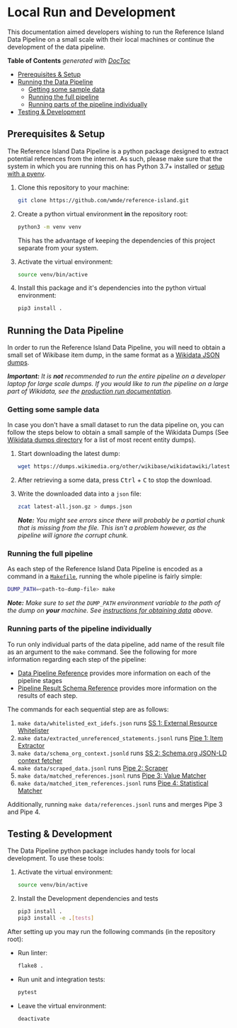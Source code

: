 # Local Run and Development

This documentation aimed developers wishing to run the Reference Island Data Pipeline on a small scale with their local machines or continue the development of the data pipeline.

<!-- START doctoc generated TOC please keep comment here to allow auto update -->
<!-- DON'T EDIT THIS SECTION, INSTEAD RE-RUN doctoc TO UPDATE -->

**Table of Contents**  *generated with [DocToc](https://github.com/thlorenz/doctoc)*


- [Prerequisites & Setup](#prerequisites--setup)
- [Running the Data Pipeline](#running-the-data-pipeline)
  - [Getting some sample data](#getting-some-sample-data)
  - [Running the full pipeline](#running-the-full-pipeline)
  - [Running parts of the pipeline individually](#running-parts-of-the-pipeline-individually)
- [Testing & Development](#testing--development)

<!-- END doctoc generated TOC please keep comment here to allow auto update -->

## Prerequisites & Setup

The Reference Island Data Pipeline is a python package designed to extract potential references from the internet. As such, please make sure that the system in which you are running this on has Python 3.7+ installed or [setup with a pyenv](https://www.freecodecamp.org/news/manage-multiple-python-versions-and-virtual-environments-venv-pyenv-pyvenv-a29fb00c296f/).

1. Clone this repository to your machine:

    ```bash
    git clone https://github.com/wmde/reference-island.git
    ```

2. Create a python virtual environment **in** the repository root:

    ```bash
    python3 -m venv venv
    ```

    This has the advantage of keeping the dependencies of this project separate from your system.

3. Activate the virtual environment:

    ```bash
    source venv/bin/active
    ```

4. Install this package and it's dependencies into the python virtual environment:

    ```bash
    pip3 install .
    ```

## Running the Data Pipeline

In order to run the Reference Island Data Pipeline, you will need to obtain a small set of Wikibase item dump, in the same format as a [Wikidata JSON dumps](https://www.wikidata.org/wiki/Wikidata:Database_download#JSON_dumps_(recommended)). 

_**Important:** It is **not** recommended to run the entire pipeline on a developer laptop for large scale dumps. If you would like to run the pipeline on a large part of Wikidata, see the [production run documentation](production-run.md)._

### Getting some sample data

In case you don't have a small dataset to run the data pipeline on, you can follow the steps below to obtain a small sample of the Wikidata Dumps (See [Wikidata dumps directory](https://dumps.wikimedia.org/other/wikibase/wikidatawiki/) for a list of most recent entity dumps). 

1. Start downloading the latest dump:

   ```bash
   wget https://dumps.wikimedia.org/other/wikibase/wikidatawiki/latest-all.json.gz
   ```

2. After retrieving a some data, press <kbd>Ctrl</kbd> + <kbd>C</kbd> to stop the download.

3. Write the downloaded data into a `json` file:

   ```bash
   zcat latest-all.json.gz > dumps.json
   ```

   _**Note:** You might see errors since there will probably be a partial chunk that is missing from the file. This isn't a problem however, as the pipeline will ignore the corrupt chunk._

### Running the full pipeline

As each step of the Reference Island Data Pipeline is encoded as a command in a [`Makefile`](../Makefile), running the whole pipeline is fairly simple:

```bash
DUMP_PATH=<path-to-dump-file> make
```

_**Note:** Make sure to set the `DUMP_PATH`  environment variable to the path of the dump on **your** machine. See [instructions for obtaining data](#getting-some-sample-data) above._

### Running parts of the pipeline individually

To run only individual parts of the data pipeline, add name of the result file as an argument to the `make` command. See the following for more information regarding each step of the pipeline:

*  [Data Pipeline Reference](pipeline.md) provides more information on each of the pipeline stages
*  [Pipeline Result Schema Reference](result.md) provides more information  on the results of each step.

The commands for each sequential step are as follows:

1. `make data/whitelisted_ext_idefs.json` runs [SS 1: External Resource Whitelister](pipeline.md#ss-1-external-resource-whitelister)
2. `make data/extracted_unreferenced_statements.jsonl` runs [Pipe 1: Item Extractor](pipeline.md#pipe-1-item-extractor)
3. `make data/schema_org_context.jsonld` runs [SS 2: Schema.org JSON-LD context fetcher](pipeline.md#ss-2-schemaorg-json-ld-context-fetcher)
4. `make data/scraped_data.jsonl` runs [Pipe 2: Scraper](pipeline.md#pipe-2-scraper)
5. `make data/matched_references.jsonl` runs [Pipe 3: Value Matcher](pipeline.md#pipe-3-value-matcher)
6. `make data/matched_item_references.jsonl` runs [Pipe 4: Statistical Matcher](pipeline.md#pipe-4-statistical-matcher)

Additionally, running `make data/references.jsonl` runs and merges Pipe 3 and Pipe 4.

## Testing & Development

The Data Pipeline python package includes handy tools for local development. To use these tools:

1. Activate the virtual environment:

   ```bash
   source venv/bin/active
   ```

2. Install the Development dependencies and tests

   ```bash
   pip3 install .
   pip3 install -e .[tests]
   ```

After setting up you may run the following commands (in the repository root):

* Run linter:

  ```bash
  flake8 .
  ```

* Run unit and integration tests:

  ```bash
  pytest
  ```

* Leave the virtual environment:

  ```bash
  deactivate
  ```

